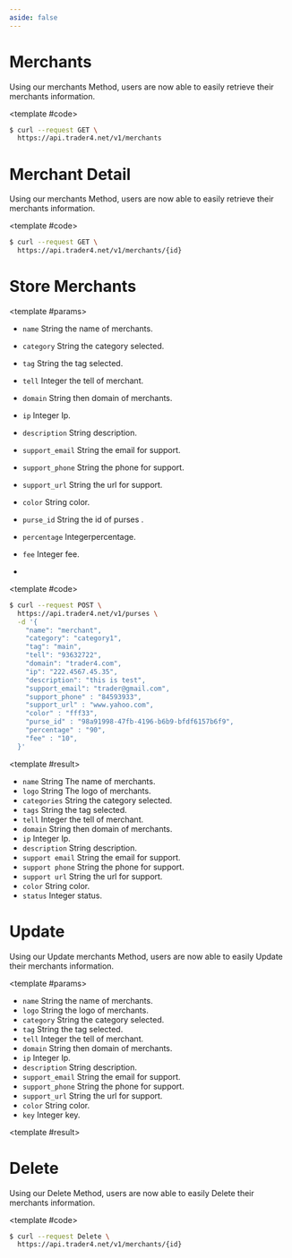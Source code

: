 ```yaml
---
aside: false
---
```


<!--@include: /partials/libraries.md-->

<CodeBox lang="Restful" method="GET" endpoint="/v1/merchants">

# Merchants

Using our merchants Method, users are now able to easily retrieve their merchants information.

<!--@include: /partials/authorization.md-->

<template #code>

```bash
$ curl --request GET \
  https://api.trader4.net/v1/merchants
```

</template>

</CodeBox>

<Response jfile="v1/merchants/get" >
<template #result>

- `name` <span>String</span> The name of merchants.
- `logo` <span>String</span> The logo of merchants.
- `categories` <span>String</span> the category selected.
- `tags` <span>String</span> the tag selected.
- `tell` <span>Integer</span> the tell of merchant.
- `domain` <span>String</span> then domain of merchants.
- `ip` <span>Integer</span> Ip.
- `description` <span>String</span> description.
- `support email` <span>String</span> the email for support.
- `support phone` <span>String</span> the phone for support.
- `support url` <span>String</span> the url for support.
- `color` <span>String</span> color.
- `status` <span>Integer</span> status.

</template>
</Response>


<CodeBox lang="Restful" method="GET" endpoint="/v1/merchants/{id}">

# Merchant Detail

Using our merchants Method, users are now able to easily retrieve their merchants information.

<!--@include: /partials/authorization.md-->

<template #code>

```bash
$ curl --request GET \
  https://api.trader4.net/v1/merchants/{id}
```

</template>

</CodeBox>

<Response jfile="v1/merchants/get" >
<template #result>

- `name` <span>String</span> The name of merchants.
- `logo` <span>String</span> The logo of merchants.
- `categories` <span>String</span> the category selected.
- `tags` <span>String</span> the tag selected.
- `tell` <span>Integer</span> the tell of merchant.
- `domain` <span>String</span> then domain of merchants.
- `ip` <span>Integer</span> Ip.
- `description` <span>String</span> description.
- `support email` <span>String</span> the email for support.
- `support phone` <span>String</span> the phone for support.
- `support url` <span>String</span> the url for support.
- `color` <span>String</span> color.
- `status` <span>Integer</span> status.


</template>
</Response>



<CodeBox lang="Restful" method="POST" endpoint="/v1/merchants">


# Store Merchants

<template #params>

- `name` <span>String</span> the name of merchants.
- `category` <span>String</span> the category selected.
- `tag` <span>String</span> the tag selected.
- `tell` <span>Integer</span> the tell of merchant.
- `domain` <span>String</span> then domain of merchants.
- `ip` <span>Integer</span> Ip.
- `description` <span>String</span> description.
- `support_email` <span>String</span> the email for support.
- `support_phone` <span>String</span> the phone for support.
- `support_url` <span>String</span> the url for support.
- `color` <span>String</span> color.
- `purse_id` <span>String</span> the id of purses .
- `percentage` <span>Integer</span>percentage.
- `fee` <span>Integer</span> fee.

- 
</template>

<template #code>

```bash
$ curl --request POST \
  https://api.trader4.net/v1/purses \
  -d '{
    "name": "merchant",
    "category": "category1",
    "tag": "main",
    "tell": "93632722",
    "domain": "trader4.com",
    "ip": "222.4567.45.35",
    "description": "this is test",
    "support_email": "trader@gmail.com",
    "support_phone" : "84593933",
    "support_url" : "www.yahoo.com",
    "color" : "fff33",
    "purse_id" : "98a91998-47fb-4196-b6b9-bfdf6157b6f9",
    "percentage" : "90",
    "fee" : "10",
  }'
```

</template>

</CodeBox>

<Response jfile="v1/merchants/get" >

<template #result>


- `name` <span>String</span> The name of merchants.
- `logo` <span>String</span> The logo of merchants.
- `categories` <span>String</span> the category selected.
- `tags` <span>String</span> the tag selected.
- `tell` <span>Integer</span> the tell of merchant.
- `domain` <span>String</span> then domain of merchants.
- `ip` <span>Integer</span> Ip.
- `description` <span>String</span> description.
- `support email` <span>String</span> the email for support.
- `support phone` <span>String</span> the phone for support.
- `support url` <span>String</span> the url for support.
- `color` <span>String</span> color.
- `status` <span>Integer</span> status.


</template>

</Response>




<CodeBox lang="Restful" method="PUT" endpoint="/v1/merchants/{id}">

# Update

Using our Update merchants Method, users are now able to easily Update their merchants information.

<template #params>

- `name` <span>String</span> the name of merchants.
- `logo` <span>String</span> the logo of merchants.
- `category` <span>String</span> the category selected.
- `tag` <span>String</span> the tag selected.
- `tell` <span>Integer</span> the tell of merchant.
- `domain` <span>String</span> then domain of merchants.
- `ip` <span>Integer</span> Ip.
- `description` <span>String</span> description.
- `support_email` <span>String</span> the email for support.
- `support_phone` <span>String</span> the phone for support.
- `support_url` <span>String</span> the url for support.
- `color` <span>String</span> color.
- `key` <span>Integer</span> key.

</template>
<template #code>

```bash
$ curl --request PUT \
  https://api.trader4.net/v1/merchants/{id}
  -d '{
    "name": "merchant",
    "logo": "logo.jpg",
    "category": "category1",
    "tag": "main",
    "tell": "93632722",
    "domain": "trader4.com",
    "ip": "222.4567.45.35",
    "description": "this is test",
    "support_email": "trader@gmail.com",
    "support_phone" : "84593933",
    "support_url" : "www.yahoo.com",
    "color" : "fff33",
    "key" : "3838383333",  
  }'
  
```

</template>

</CodeBox>

<Response jfile="v1/merchants/update" >

<template #result>

</template>

</Response>



<CodeBox lang="Restful" method="Delete" endpoint="/v1/merchants/{id}">

# Delete

Using our Delete Method, users are now able to easily Delete their merchants information.

<!--@include: /partials/authorization.md-->

<template #code>

```bash
$ curl --request Delete \
  https://api.trader4.net/v1/merchants/{id}
```

</template>

</CodeBox>

<Response jfile="v1/merchants/delete" >
<template #result>


</template>
</Response>


